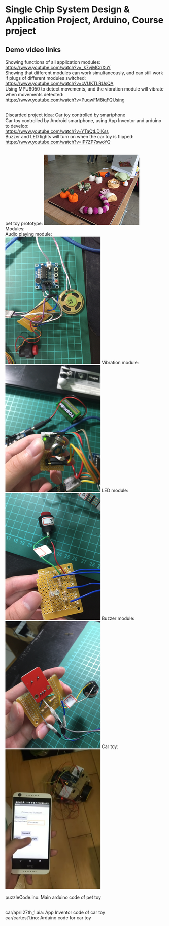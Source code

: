# Single Chip System Design & Application Project, Arduino, Course project
## Demo video links<br />
Showing functions of all application modules:<br />
https://www.youtube.com/watch?v=_k7vjMCnXuY	<br />
Showing that different modules can work simultaneously, and can still work if plugs of different modules switched:<br />
https://www.youtube.com/watch?v=cVUKTLRUsQA <br />
Using MPU6050 to detect movements, and the vibration module will vibrate when movements detected:<br />
https://www.youtube.com/watch?v=PuqwFM8iqFQUsing<br /><br /> 

Discarded project idea:	Car toy controlled by smartphone<br />
Car toy controlled by Android smartphone, using App Inventor and arduino to develop:<br />
https://www.youtube.com/watch?v=YTaQtLDiKss<br />
Buzzer and LED lights will turn on when the car toy is flipped:<br />
https://www.youtube.com/watch?v=iP7ZP7swoYQ<br />

<br />
pet toy prototype:
<img src="Main.png" width="300px">
<br />
Modules:<br />
Audio playing module:<br />
<img src="PlayAudio.jpg" width="300px">
Vibration module:<br />
<img src="vibrate.jpg" width="300px">
LED module:<br />
<img src="BlueRedLED.jpg" width="300px">
Buzzer module:<br />
<img src="buzz.jpg" width="300px">
Car toy:<br />
<img src="car.PNG" width="300px">

puzzleCode.ino: Main arduino code of pet toy<br /><br />

car/april27th_1.aia: App Inventor code of car toy<br />
car/cartest1.ino: Arduino code for car toy




